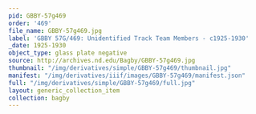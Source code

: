 ```yaml
---
pid: GBBY-57g469
order: '469'
file_name: GBBY-57g469.jpg
label: 'GBBY 57G/469: Unidentified Track Team Members - c1925-1930'
_date: 1925-1930
object_type: glass plate negative
source: http://archives.nd.edu/Bagby/GBBY-57g469.jpg
thumbnail: "/img/derivatives/simple/GBBY-57g469/thumbnail.jpg"
manifest: "/img/derivatives/iiif/images/GBBY-57g469/manifest.json"
full: "/img/derivatives/simple/GBBY-57g469/full.jpg"
layout: generic_collection_item
collection: bagby
---
```


